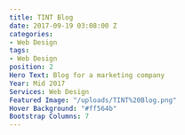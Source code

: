 ```yaml
---
title: TINT Blog
date: 2017-09-19 03:08:00 Z
categories:
- Web Design
tags:
- Web Design
position: 2
Hero Text: Blog for a marketing company
Year: Mid 2017
Services: Web Design
Featured Image: "/uploads/TINT%20Blog.png"
Hover Background: "#ff564b"
Bootstrap Columns: 7
---
```


